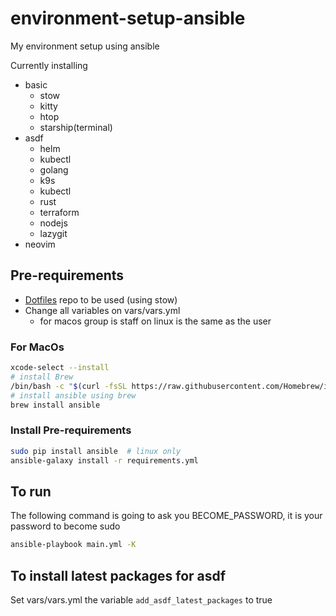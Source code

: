 # environment-setup-ansible

My environment setup using ansible

Currently installing

- basic
  - stow
  - kitty
  - htop
  - starship(terminal)
- asdf
  - helm
  - kubectl
  - golang
  - k9s
  - kubectl
  - rust
  - terraform
  - nodejs
  - lazygit
- neovim

## Pre-requirements

- [Dotfiles](https://github.com/uelei/dotfiles) repo to be used (using stow)
- Change all variables on vars/vars.yml
  - for macos group is staff on linux is the same as the user

### For MacOs

```bash
xcode-select --install
# install Brew
/bin/bash -c "$(curl -fsSL https://raw.githubusercontent.com/Homebrew/install/HEAD/install.sh)"
# install ansible using brew
brew install ansible
```

### Install Pre-requirements

```bash
sudo pip install ansible  # linux only
ansible-galaxy install -r requirements.yml
```

## To run

The following command is going to ask you BECOME_PASSWORD, it is your password to become sudo

```bash
ansible-playbook main.yml -K
```

## To install latest packages for asdf

Set vars/vars.yml the variable `add_asdf_latest_packages` to true

